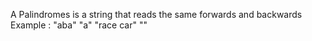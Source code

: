 A Palindromes is a string that reads the same forwards and backwards
Example : "aba" "a" "race car" ""